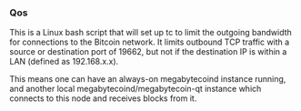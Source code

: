 ### Qos ###

This is a Linux bash script that will set up tc to limit the outgoing bandwidth for connections to the Bitcoin network. It limits outbound TCP traffic with a source or destination port of 19662, but not if the destination IP is within a LAN (defined as 192.168.x.x).

This means one can have an always-on megabytecoind instance running, and another local megabytecoind/megabytecoin-qt instance which connects to this node and receives blocks from it.